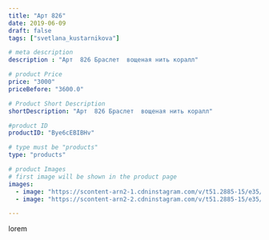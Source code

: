 ```yaml
---
title: "Арт 826"
date: 2019-06-09
draft: false
tags: ["svetlana_kustarnikova"]

# meta description
description : "Арт  826 Браслет  вощеная нить коралл"

# product Price
price: "3000"
priceBefore: "3600.0"

# Product Short Description
shortDescription: "Арт  826 Браслет  вощеная нить коралл"

#product ID
productID: "Bye6cEBIBHv"

# type must be "products"
type: "products"

# product Images
# first image will be shown in the product page
images:
  - image: "https://scontent-arn2-1.cdninstagram.com/v/t51.2885-15/e35/61225430_775197862894691_3933803076594666047_n.jpg?se=8&tp=1&_nc_ht=scontent-arn2-1.cdninstagram.com&_nc_cat=111&_nc_ohc=8ufnomzdnogAX-d7L5W&ccb=7-4&oh=675ebd972d6786991602de2890172b51&oe=60820659&ig_cache_key=MjA2MjM0MjY3MjkxMzQ2Nzg1Mg%3D%3D.2-ccb7-4"
  - image: "https://scontent-arn2-2.cdninstagram.com/v/t51.2885-15/e35/61157097_2365397480385233_3734582653185141585_n.jpg?se=8&tp=1&_nc_ht=scontent-arn2-2.cdninstagram.com&_nc_cat=105&_nc_ohc=cW1boQumXj0AX97cfNR&ccb=7-4&oh=ad968fc63b2b8eae52081d61aaa371d6&oe=60847240&ig_cache_key=MjA2MjM0MjY3MjkyMTcyNzA2Nw%3D%3D.2-ccb7-4"

---
```

lorem
